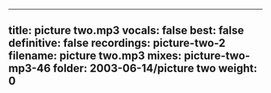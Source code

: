 
---
title: picture two.mp3
vocals: false
best: false
definitive: false
recordings: picture-two-2
filename: picture two.mp3
mixes: picture-two-mp3-46
folder: 2003-06-14/picture two
weight: 0
---
